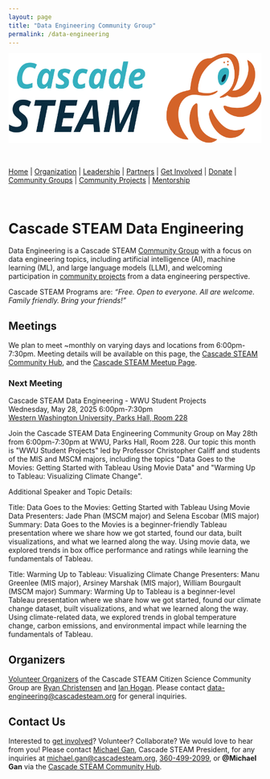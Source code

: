 ```yaml
---
layout: page
title: "Data Engineering Community Group"
permalink: /data-engineering
---
```

<style>
  .header {
	display: none;
  }
  .footer {
	display: none;
  }
</style>

<p align="center"><img src="/assets/images/Cascade_STEAM_horizontal_logo_primary.svg" width="600" height="178" /></p>

<br>

[Home](/) | [Organization](/organization) | [Leadership](/leadership) | [Partners](/partners) | [Get Involved](/get-involved) | [Donate](/donate) | [Community Groups](/community-groups) | [Community Projects](/community-projects) | [Mentorship](/mentorship)

<br>

# Cascade STEAM Data Engineering

Data Engineering is a Cascade STEAM [Community Group](/community-groups) with a focus on data engineering topics, including artificial intelligence (AI), machine learning (ML), and large language models (LLM), and welcoming participation in [community projects](/community-projects) from a data engineering perspective.

Cascade STEAM Programs are: *“Free. Open to everyone. All are welcome. Family friendly. Bring your friends\!”*

## Meetings

We plan to meet \~monthly on varying days and locations from 6:00pm-7:30pm. Meeting details will be available on this page, the [Cascade STEAM Community Hub](http://hub.cascadesteam.org), and the [Cascade STEAM Meetup Page](https://www.meetup.com/cascadesteam).

### Next Meeting

Cascade STEAM Data Engineering \- WWU Student Projects<br>
Wednesday, May 28, 2025 6:00pm-7:30pm<br>
[Western Washington University, Parks Hall, Room 228](https://maps.app.goo.gl/b4tV2KqWWhW81eaj8)

Join the Cascade STEAM Data Engineering Community Group on May 28th from 6:00pm-7:30pm at WWU, Parks Hall, Room 228. Our topic this month is "WWU Student Projects" led by Professor Christopher Califf and students of the MIS and MSCM majors, including the topics "Data Goes to the Movies: Getting Started with Tableau Using Movie Data" and "Warming Up to Tableau: Visualizing Climate Change".

Additional Speaker and Topic Details:

Title: Data Goes to the Movies: Getting Started with Tableau Using Movie Data
Presenters: Jade Phan (MSCM major) and Selena Escobar (MIS major)
Summary: Data Goes to the Movies is a beginner-friendly Tableau presentation where we share how we got started, found our data, built visualizations, and what we learned along the way. Using movie data, we explored trends in box office performance and ratings while learning the fundamentals of Tableau.

Title: Warming Up to Tableau: Visualizing Climate Change
Presenters: Manu Greenlee (MIS major), Arsiney Marshak (MIS major), William Bourgault (MSCM major)
Summary: Warming Up to Tableau is a beginner-level Tableau presentation where we share how we got started, found our climate change dataset, built visualizations, and what we learned along the way. Using climate-related data, we explored trends in global temperature change, carbon emissions, and environmental impact while learning the fundamentals of Tableau.

## Organizers

[Volunteer Organizers](/leadership) of the Cascade STEAM Citizen Science Community Group are [Ryan Christensen](https://www.linkedin.com/in/rpchristensen/) and [Ian Hogan](https://www.linkedin.com/in/ianh007/). Please contact [data-engineering@cascadesteam.org](mailto:data-engineering@cascadesteam.org) for general inquiries.

## Contact Us

Interested to [get involved](/get-involved)? Volunteer? Collaborate? We would love to hear from you! Please contact [Michael Gan](https://www.linkedin.com/in/michaelbgan), Cascade STEAM President, for any inquiries at [michael.gan@cascadesteam.org](mailto:michael.gan@cascadesteam.org), [360-499-2099](tel:3604992099), or **@Michael Gan** via the [Cascade STEAM Community Hub](http://hub.cascadesteam.org).
